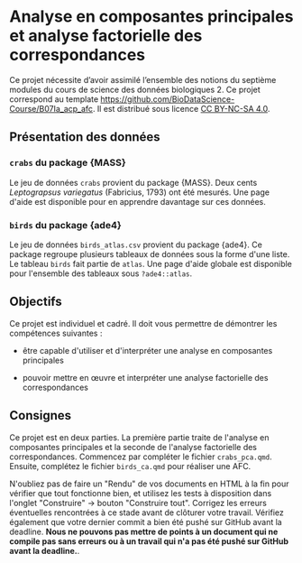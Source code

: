 # Analyse en composantes principales et analyse factorielle des correspondances

Ce projet nécessite d’avoir assimilé l’ensemble des notions du septième modules
du cours de science des données biologiques 2. Ce projet correspond au template <https://github.com/BioDataScience-Course/B07Ia_acp_afc>. Il est distribué
sous licence [CC BY-NC-SA 4.0](https://creativecommons.org/licenses/by-nc-sa/4.0/).

## Présentation des données

### `crabs` du package {MASS}

Le jeu de données `crabs` provient du package {MASS}. Deux cents *Leptograpsus variegatus* (Fabricius, 1793) ont été mesurés. Une page d'aide est disponible pour en apprendre davantage sur ces données.

### `birds` du package {ade4}

Le jeu de données `birds_atlas.csv` provient du package {ade4}. Ce package regroupe plusieurs tableaux de données sous la forme d'une liste. Le tableau `birds` fait partie de `atlas`. Une page d'aide globale est disponible pour l'ensemble des tableaux sous `?ade4::atlas`.

## Objectifs

Ce projet est individuel et cadré. Il doit vous permettre de démontrer les compétences suivantes :

-   être capable d'utiliser et d'interpréter une analyse en composantes principales

-   pouvoir mettre en œuvre et interpréter une analyse factorielle des correspondances

## Consignes

Ce projet est en deux parties. La première partie traite de l'analyse en composantes principales et la seconde de l'analyse factorielle des correspondances. Commencez par compléter le fichier `crabs_pca.qmd`. Ensuite, complétez le fichier `birds_ca.qmd` pour réaliser une AFC.

N'oubliez pas de faire un "Rendu" de vos documents en HTML à la fin pour vérifier que tout fonctionne bien, et utilisez les tests à disposition dans l'onglet "Construire" -> bouton "Construire tout". Corrigez les erreurs éventuelles rencontrées à ce stade avant de clôturer votre travail. Vérifiez également que votre dernier commit a bien été pushé sur GitHub avant la deadline. **Nous ne pouvons pas mettre de points à un document qui ne compile pas sans erreurs ou à un travail qui n'a pas été pushé sur GitHub avant la deadline.**.
